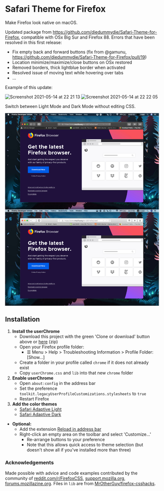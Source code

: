 # Safari Theme for Firefox

Make Firefox look native on macOS.

Updated package from https://github.com/diedummydie/Safari-Theme-for-Firefox, compatible with OSx Big Sur and Firefox 88. Errors that have been resolved in this first release:

- Fix empty back and forward buttons (fix from @gamunu, https://github.com/diedummydie/Safari-Theme-for-Firefox/pull/19)
- Location minimize/maximize/close buttons on OSx restored
- Removed borders, thick lightblue border when activated
- Resolved issue of moving text while hovering over tabs
- ...

Example of this update:

<img width="462" alt="Screenshot 2021-05-14 at 22 21 13" src="https://user-images.githubusercontent.com/12695083/118324751-f8401780-b4f1-11eb-906f-cc120353ba58.png">
<img width="478" alt="Screenshot 2021-05-14 at 22 22 05" src="https://user-images.githubusercontent.com/12695083/118324817-13ab2280-b4f2-11eb-8475-87b4317e89b5.png">


Switch between Light Mode and Dark Mode without editing CSS.

![screenshot](https://raw.githubusercontent.com/diedummydie/Safari-Theme-for-Firefox/master/etc/screenshot.jpg)

## Installation

1. **Install the userChrome**
   - Download this project with the green 'Clone or download' button above or [here](https://github.com/diedummydie/Safari-Theme-for-Firefox/archive/master.zip) (zip)
   - Open your Firefox profile folder:
     - ☰ Menu > Help > Troubleshooting Information > Profile Folder: [Show...]
   - Create a folder in your profile called `chrome` if it does not already exist
   - Copy `userChrome.css` and `lib` into that new `chrome` folder
2. **Enable userChrome**
   - Open `about:config` in the address bar
   - Set the preference `toolkit.legacyUserProfileCustomizations.stylesheets` to `true`
   - Restart Firefox
3. **Add the color themes**
   - [Safari Adaptive Light](https://addons.mozilla.org/en-US/firefox/addon/safari-adapt-light/)
   - [Safari Adaptive Dark](https://addons.mozilla.org/en-US/firefox/addon/safari-adapt-dark/)

- **Optional:**
  - Add the extension [Reload in address bar](https://addons.mozilla.org/en-US/firefox/addon/reload-in-address-bar/)
  - Right-click an empty area on the toolbar and select 'Customize...'
    - Re-arrange buttons to your preference
    - Note that this allows quick access to theme selection (but doesn't show all if you've installed more than three)

### Acknowledgements

Made possible with advice and code examples contributed by the community of [reddit.com/r/FirefoxCSS](https://www.reddit.com/r/FirefoxCSS/), [support.mozilla.org](https://support.mozilla.org/en-US/questions/firefox), [forums.mozillazine.org](http://forums.mozillazine.org/). Files in `lib` are from [MrOtherGuy/firefox-csshacks](https://github.com/MrOtherGuy/firefox-csshacks/).
